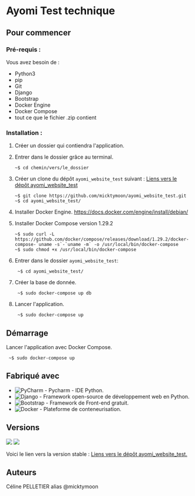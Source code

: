 # Ayomi Test technique

## Pour commencer
### Pré-requis :
Vous avez besoin de :
* Python3
* pip
* Git
* Django
* Bootstrap
* Docker Engine
* Docker Compose
* tout ce que le fichier .zip contient

### Installation :
1. Créer un dossier qui contiendra l'application.
2. Entrer dans le dossier grâce au terminal.
    ```
    ~$ cd chemin/vers/le_dossier
    ```
3. Créer un clone du dépôt ```ayomi_website_test``` suivant : 
[Liens vers le dépôt ayomi_website_test](https://github.com/micktymoon/ayomi_website_test.git)
    ```
    ~$ git clone https://github.com/micktymoon/ayomi_website_test.git
    ~$ cd ayomi_website_test/
    ```

4. Installer Docker Engine. https://docs.docker.com/engine/install/debian/
5. Installer Docker Compose version 1.29.2
   ```
   ~$ sudo curl -L https://github.com/docker/compose/releases/download/1.29.2/docker-compose-`uname -s`-`uname -m` -o /usr/local/bin/docker-compose
   ~$ sudo chmod +x /usr/local/bin/docker-compose
   ```
6. Entrer dans le dossier ```ayomi_website_test```:
   ```
    ~$ cd ayomi_website_test/
   ```
7. Créer la base de donnée.
   ```
    ~$ sudo docker-compose up db
   ```
8. Lancer l'application.
   ```
    ~$ sudo docker-compose up
   ```
   
## Démarrage
Lancer l'application avec Docker Compose.
   ```
    ~$ sudo docker-compose up
   ```

## Fabriqué avec
* ![PyCharm](https://img.shields.io/badge/pycharm-143?style=for-the-badge&logo=pycharm&logoColor=black&color=black&labelColor=green) - Pycharm - IDE Python.
* <img alt="Django" src="https://img.shields.io/badge/django%20-%23092E20.svg?&style=for-the-badge&logo=django&logoColor=white"/> - Framework open-source de développement web en Python.
* ![Bootstrap](https://img.shields.io/badge/bootstrap-%23563D7C.svg?style=for-the-badge&logo=bootstrap&logoColor=white) - Framework de Front-end gratuit.
* <img alt="Docker" src="https://img.shields.io/badge/docker-%230db7ed.svg?style=for-the-badge&logo=docker&logoColor=white"/> - Plateforme de conteneurisation.
## Versions
<img src="https://img.shields.io/badge/git%20-%23F05033.svg?&style=for-the-badge&logo=git&logoColor=white"/> <img src="https://img.shields.io/badge/github%20-%23121011.svg?&style=for-the-badge&logo=github&logoColor=white"/>

Voici le lien vers la version stable : 
[Liens vers le dépôt ayomi_website_test.](https://github.com/micktymoon/ayomi_website_test.git)


## Auteurs

Céline PELLETIER alias @micktymoon

